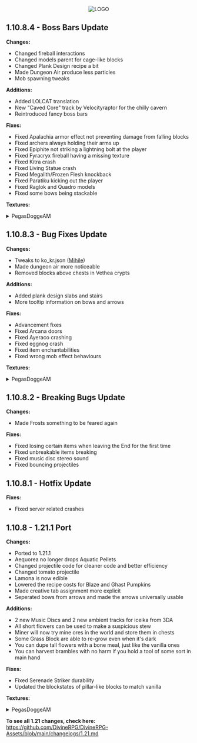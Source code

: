 <p align="center">
  <img src="https://i.imgur.com/NKR7Zhz.png" alt="LOGO"/>
</p>

## 1.10.8.4 - Boss Bars Update

**Changes:**
- Changed fireball interactions
- Changed models parent for cage-like blocks
- Changed Plank Design recipe a bit
- Made Dungeon Air produce less particles
- Mob spawning tweaks

**Additions:**
- Added LOLCAT translation
- New "Caved Core" track by Velocityraptor for the chilly cavern
- Reintroduced fancy boss bars

**Fixes:**
- Fixed Apalachia armor effect not preventing damage from falling blocks
- Fixed archers always holding their arms up
- Fixed Epiphite not striking a lightning bolt at the player
- Fixed Fyracryx fireball having a missing texture
- Fixed Kitra crash
- Fixed Living Statue crash
- Fixed Megalith/Frozen Flesh knockback
- Fixed Paratiku kicking out the player
- Fixed Raglok and Quadro models
- Fixed some bows being stackable

**Textures:**
<details closed>
<summary>PegasDoggeAM</summary>
<br>
dungeon_tokens, boss bars
</details>

## 1.10.8.3 - Bug Fixes Update

**Changes:**
- Tweaks to ko_kr.json ([Mihile](https://github.com/DivineRPG/DivineRPG/pull/702))
- Made dungeon air more noticeable
- Removed blocks above chests in Vethea crypts

**Additions:**
- Added plank design slabs and stairs
- More tooltip information on bows and arrows

**Fixes:**
- Advancement fixes
- Fixed Arcana doors
- Fixed Ayeraco crashing
- Fixed eggnog crash
- Fixed item enchantabilities
- Fixed wrong mob effect behaviours

**Textures:**
<details closed>
<summary>PegasDoggeAM</summary>
<br>
glacial_wall_totem, Arcana potions, Vethea templates, battle_bricks, gilded_bricks, ancient_tile
</details>

## 1.10.8.2 - Breaking Bugs Update

**Changes:**
- Made Frosts something to be feared again

**Fixes:**
- Fixed losing certain items when leaving the End for the first time
- Fixed unbreakable items breaking
- Fixed music disc stereo sound
- Fixed bouncing projectiles

## 1.10.8.1 - Hotfix Update

**Fixes:**
- Fixed server related crashes

## 1.10.8 - 1.21.1 Port

**Changes:**
- Ported to 1.21.1
- Aequorea no longer drops Aquatic Pellets
- Changed projectile code for cleaner code and better efficiency
- Changed tomato projectile
- Lamona is now edible
- Lowered the recipe costs for Blaze and Ghast Pumpkins
- Made creative tab assignment more explicit
- Seperated bows from arrows and made the arrows universally usable

**Additions:**
- 2 new Music Discs and 2 new ambient tracks for iceika from 3DA
- All short flowers can be used to make a suspicious stew
- Miner will now try mine ores in the world and store them in chests
- Some Grass Block are able to re-grow even when it's dark
- You can dupe tall flowers with a bone meal, just like the vanilla ones
- You can harvest brambles with no harm if you hold a tool of some sort in main hand

**Fixes:**
- Fixed Serenade Striker durability
- Updated the blockstates of pillar-like blocks to match vanilla

**Textures:**
<details closed>
<summary>PegasDoggeAM</summary>
<br>
kraken_skin, skeleman armor (items), cheese, advanced_mushroom_stew, chicken_dinner, cauldron_flesh, fruit_cake, chocolate_log, donut, lamona (+seeds), pinfly (+seeds), sky_plant_seeds, marsine_seeds, veilo_seeds, acid, dirty_pearls, clean_pearls, polished_pearls, shiny_pearls, rock_chunks, dream_cake, band_of_lheiva_hunting, miners_amulet, checker, fancy_wool, cobaltite, blue_stone, oxdrite blocks/items, olivine item/blocks, icicle (arrow, bane, bow, dagger), glacial_blade, molten_sword, frozen grass, candy canes, frosted allure, ancient (door, stone, bricks), soul (stone, sludge), degraded (door, bricks), arcanium (metal, power), twilight bricks
</details>

**To see all 1.21 changes, check here:**
https://github.com/DivineRPG/DivineRPG-Assets/blob/main/changelogs/1.21.md

